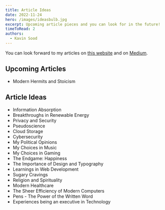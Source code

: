 ```yaml
---
title: Article Ideas
date: 2022-11-24
hero: /images/ideasbulb.jpg
excerpt: Upcoming article pieces and you can look for in the future!
timeToRead: 2
authors:
  - Kavin Sood
---
```


You can look forward to my articles on [this website](https://www.kavinsood.com/) and on [Medium](https://medium.com/@kavinsood).

## Upcoming Articles
- Modern Hermits and Stoicism

## Article Ideas
- Information Absorption
- Breakthroughs in Renewable Energy
- Privacy and Security
- Pseudoscience
- Cloud Storage
- Cybersecurity
- My Political Opinions
- My Choices in Music
- My Choices in Gaming
- The Endgame: Happiness
- The Importance of Design and Typography
- Learnings in Web Development
- Sugary Cravings
- Religion and Spirituality
- Modern Healthcare
- The Sheer Efficiency of Modern Computers
- Pens - The Power of the Written Word
- Experiences being an executive in Technology